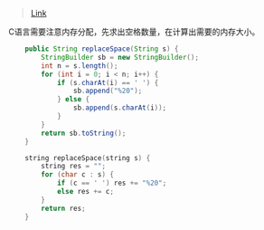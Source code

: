 > [Link](https://leetcode-cn.com/problems/ti-huan-kong-ge-lcof/)

C语言需要注意内存分配，先求出空格数量，在计算出需要的内存大小。

```java
    public String replaceSpace(String s) {
        StringBuilder sb = new StringBuilder();
        int n = s.length();
        for (int i = 0; i < n; i++) {
            if (s.charAt(i) == ' ') {
                sb.append("%20");
            } else {
                sb.append(s.charAt(i));
            }
        }
        return sb.toString();
    }
```

```c++
    string replaceSpace(string s) {
        string res = "";
        for (char c : s) {
            if (c == ' ') res += "%20";
            else res += c;
        }
        return res;
    }
```